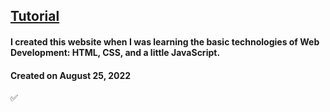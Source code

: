 ## [Tutorial](https://www.youtube.com/watch?v=I1lx2J_PD7E&t=113s)

#### I created this website when I was learning the basic technologies of Web Development: HTML, CSS, and a little JavaScript.

#### Created on August 25, 2022

✅
